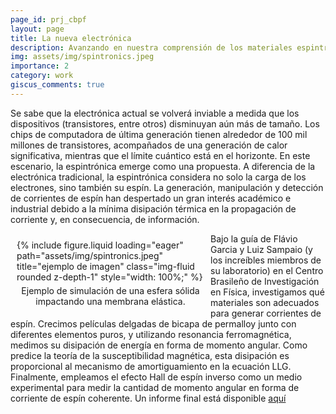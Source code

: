 ```yaml
---
page_id: prj_cbpf
layout: page
title: La nueva electrónica
description: Avanzando en nuestra comprensión de los materiales espintrónicos
img: assets/img/spintronics.jpeg
importance: 2
category: work
giscus_comments: true
---
```


Se sabe que la electrónica actual se volverá inviable a medida que los dispositivos (transistores, entre otros) disminuyan aún más de tamaño.
Los chips de computadora de última generación tienen alrededor de 100 mil millones de transistores, acompañados de una generación de calor significativa, mientras que el límite cuántico está en el horizonte. En este escenario, la espintrónica emerge como una propuesta. A diferencia de la electrónica tradicional, la espintrónica considera no solo la carga de los electrones, sino también su espín.
La generación, manipulación y detección de corrientes de espín han despertado un gran interés académico e industrial debido a la mínima disipación térmica en la propagación de corriente y, en consecuencia, de información.

<figure style="float: left; margin: 10px; max-width: 300px;">
    {% include figure.liquid loading="eager" path="assets/img/spintronics.jpeg" title="ejemplo de imagen" class="img-fluid rounded z-depth-1" style="width: 100%;" %}
    <figcaption style="text-align: center; margin-top: 5px;">
        Ejemplo de simulación de una esfera sólida impactando una membrana elástica.
    </figcaption>
</figure>

Bajo la guía de Flávio Garcia y Luiz Sampaio (y los increíbles miembros de su laboratorio) en el Centro Brasileño de Investigación en Física, investigamos qué materiales son adecuados para generar corrientes de espín.
Crecimos películas delgadas de bicapa de permalloy junto con diferentes elementos puros, y utilizando resonancia ferromagnética, medimos su disipación de energía en forma de momento angular. Como predice la teoría de la susceptibilidad magnética, esta disipación es proporcional al mecanismo de amortiguamiento en la ecuación LLG.
Finalmente, empleamos el efecto Hall de espín inverso como un medio experimental para medir la cantidad de momento angular en forma de corriente de espín coherente. Un informe final está disponible <a href="/assets/pdf/Spintronics__The_New_Electronics.pdf">aquí</a>
